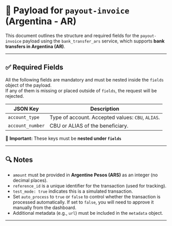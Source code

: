# 📄 Payload for `payout-invoice` (Argentina - AR)

This document outlines the structure and required fields for the `payout-invoice` payload using the `bank_transfer_ars` service, which supports **bank transfers in Argentina (AR)**.

---

## ✅ Required Fields

All the following fields are mandatory and must be nested inside the `fields` object of the payload.  
If any of them is missing or placed outside of `fields`, the request will be rejected.

| JSON Key         | Description                                                                 |
|------------------|-----------------------------------------------------------------------------|
| `account_type`   | Type of account. Accepted values: `CBU`, `ALIAS`.                           |
| `account_number` | CBU or ALIAS of the beneficiary.                                            |

📝 **Important:** These keys must be **nested under `fields`**

---

## 🔍 Notes

- `amount` must be provided in **Argentine Pesos (ARS)** as an integer (no decimal places).
- `reference_id` is a unique identifier for the transaction (used for tracking).
- `test_mode: true` indicates this is a simulated transaction.
- Set `auto_process` to `true` or `false` to control whether the transaction is processed automatically. If set to `false`, you will need to approve it manually from the dashboard.
- Additional metadata (e.g., `url`) must be included in the `metadata` object.

---
